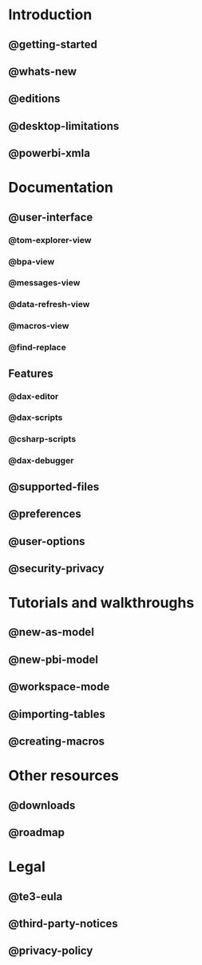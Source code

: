 ﻿# Introduction
## @getting-started
## @whats-new
## @editions
## @desktop-limitations
## @powerbi-xmla

# Documentation
## @user-interface
### @tom-explorer-view
### @bpa-view
### @messages-view
### @data-refresh-view
### @macros-view
### @find-replace
## Features
### @dax-editor
### @dax-scripts
### @csharp-scripts
### @dax-debugger
## @supported-files
## @preferences
## @user-options
## @security-privacy

# Tutorials and walkthroughs
## @new-as-model
## @new-pbi-model
## @workspace-mode
## @importing-tables
## @creating-macros

# Other resources
## @downloads
## @roadmap

# Legal
## @te3-eula
## @third-party-notices
## @privacy-policy

